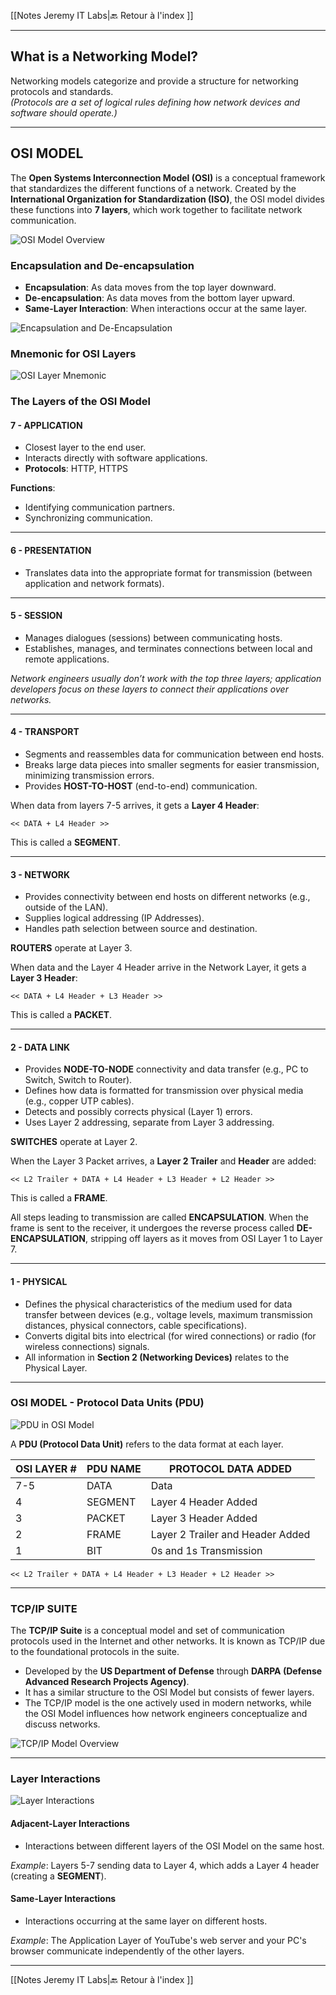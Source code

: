  [[Notes Jeremy IT Labs|🔙 Retour à l'index ]]

---
## What is a Networking Model?

Networking models categorize and provide a structure for networking protocols and standards.  
*(Protocols are a set of logical rules defining how network devices and software should operate.)*

---

## OSI MODEL

The **Open Systems Interconnection Model (OSI)** is a conceptual framework that standardizes the different functions of a network. Created by the **International Organization for Standardization (ISO)**, the OSI model divides these functions into **7 layers**, which work together to facilitate network communication.

![OSI Model Overview](3_OsiModel&TcpIpSuite_01.png)

### Encapsulation and De-encapsulation

- **Encapsulation**: As data moves from the top layer downward.
- **De-encapsulation**: As data moves from the bottom layer upward.
- **Same-Layer Interaction**: When interactions occur at the same layer.

![Encapsulation and De-Encapsulation](3_OsiModel&TcpIpSuite_02.png)

### Mnemonic for OSI Layers

![OSI Layer Mnemonic](3_OsiModel&TcpIpSuite_03.png)

### The Layers of the OSI Model

#### **7 - APPLICATION**

- Closest layer to the end user.
- Interacts directly with software applications.
- **Protocols**: HTTP, HTTPS

**Functions**:
- Identifying communication partners.
- Synchronizing communication.

---

#### **6 - PRESENTATION**

- Translates data into the appropriate format for transmission (between application and network formats).

---

#### **5 - SESSION**

- Manages dialogues (sessions) between communicating hosts.
- Establishes, manages, and terminates connections between local and remote applications.

*Network engineers usually don’t work with the top three layers; application developers focus on these layers to connect their applications over networks.*

---

#### **4 - TRANSPORT**

- Segments and reassembles data for communication between end hosts.
- Breaks large data pieces into smaller segments for easier transmission, minimizing transmission errors.
- Provides **HOST-TO-HOST** (end-to-end) communication.

When data from layers 7-5 arrives, it gets a **Layer 4 Header**:

```
<< DATA + L4 Header >>
```

This is called a **SEGMENT**.

---

#### **3 - NETWORK**

- Provides connectivity between end hosts on different networks (e.g., outside of the LAN).
- Supplies logical addressing (IP Addresses).
- Handles path selection between source and destination.

**ROUTERS** operate at Layer 3.

When data and the Layer 4 Header arrive in the Network Layer, it gets a **Layer 3 Header**:

```
<< DATA + L4 Header + L3 Header >>
```

This is called a **PACKET**.

---

#### **2 - DATA LINK**

- Provides **NODE-TO-NODE** connectivity and data transfer (e.g., PC to Switch, Switch to Router).
- Defines how data is formatted for transmission over physical media (e.g., copper UTP cables).
- Detects and possibly corrects physical (Layer 1) errors.
- Uses Layer 2 addressing, separate from Layer 3 addressing.

**SWITCHES** operate at Layer 2.

When the Layer 3 Packet arrives, a **Layer 2 Trailer** and **Header** are added:

```
<< L2 Trailer + DATA + L4 Header + L3 Header + L2 Header >>
```

This is called a **FRAME**.

All steps leading to transmission are called **ENCAPSULATION**. When the frame is sent to the receiver, it undergoes the reverse process called **DE-ENCAPSULATION**, stripping off layers as it moves from OSI Layer 1 to Layer 7.

---

#### **1 - PHYSICAL**

- Defines the physical characteristics of the medium used for data transfer between devices (e.g., voltage levels, maximum transmission distances, physical connectors, cable specifications).
- Converts digital bits into electrical (for wired connections) or radio (for wireless connections) signals.
- All information in **Section 2 (Networking Devices)** relates to the Physical Layer.

---

### OSI MODEL - Protocol Data Units (PDU)

![PDU in OSI Model](3_OsiModel&TcpIpSuite_04.png)

A **PDU (Protocol Data Unit)** refers to the data format at each layer.

| OSI LAYER # | PDU NAME | PROTOCOL DATA ADDED               |
|-------------|----------|------------------------------------|
| 7-5         | DATA     | Data                               |
| 4           | SEGMENT  | Layer 4 Header Added               |
| 3           | PACKET   | Layer 3 Header Added               |
| 2           | FRAME    | Layer 2 Trailer and Header Added   |
| 1           | BIT      | 0s and 1s Transmission             |

```
<< L2 Trailer + DATA + L4 Header + L3 Header + L2 Header >>
```

---

### TCP/IP SUITE

The **TCP/IP Suite** is a conceptual model and set of communication protocols used in the Internet and other networks. It is known as TCP/IP due to the foundational protocols in the suite. 

- Developed by the **US Department of Defense** through **DARPA (Defense Advanced Research Projects Agency)**.
- It has a similar structure to the OSI Model but consists of fewer layers.
- The TCP/IP model is the one actively used in modern networks, while the OSI Model influences how network engineers conceptualize and discuss networks.

![TCP/IP Model Overview](3_OsiModel&TcpIpSuite_05.png)

---

### Layer Interactions

![Layer Interactions](3_OsiModel&TcpIpSuite_06.png)

#### **Adjacent-Layer Interactions**

- Interactions between different layers of the OSI Model on the same host.

*Example*: Layers 5-7 sending data to Layer 4, which adds a Layer 4 header (creating a **SEGMENT**).

#### **Same-Layer Interactions**

- Interactions occurring at the same layer on different hosts. 

*Example*: The Application Layer of YouTube's web server and your PC's browser communicate independently of the other layers.

---

 [[Notes Jeremy IT Labs|🔙 Retour à l'index ]]